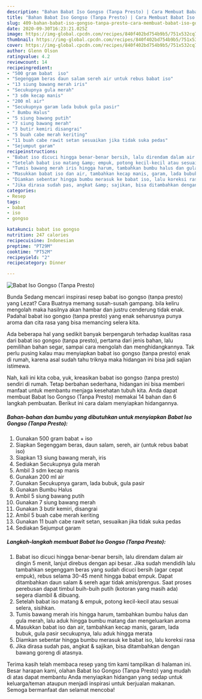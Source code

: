 ```yaml
---
description: "Bahan Babat Iso Gongso (Tanpa Presto) | Cara Membuat Babat Iso Gongso (Tanpa Presto) Yang Enak dan Simpel"
title: "Bahan Babat Iso Gongso (Tanpa Presto) | Cara Membuat Babat Iso Gongso (Tanpa Presto) Yang Enak dan Simpel"
slug: 409-bahan-babat-iso-gongso-tanpa-presto-cara-membuat-babat-iso-gongso-tanpa-presto-yang-enak-dan-simpel
date: 2020-09-30T16:23:21.025Z
image: https://img-global.cpcdn.com/recipes/840f402bd754b9b5/751x532cq70/babat-iso-gongso-tanpa-presto-foto-resep-utama.jpg
thumbnail: https://img-global.cpcdn.com/recipes/840f402bd754b9b5/751x532cq70/babat-iso-gongso-tanpa-presto-foto-resep-utama.jpg
cover: https://img-global.cpcdn.com/recipes/840f402bd754b9b5/751x532cq70/babat-iso-gongso-tanpa-presto-foto-resep-utama.jpg
author: Glenn Olson
ratingvalue: 4.2
reviewcount: 14
recipeingredient:
- "500 gram babat  iso"
- "Segenggam beras daun salam sereh air untuk rebus babat iso"
- "13 siung bawang merah iris"
- "Secukupnya gula merah"
- "3 sdm kecap manis"
- "200 ml air"
- "Secukupnya garam lada bubuk gula pasir"
- " Bumbu Halus"
- "5 siung bawang putih"
- "7 siung bawang merah"
- "3 butir kemiri disangrai"
- "5 buah cabe merah keriting"
- "11 buah cabe rawit setan sesuaikan jika tidak suka pedas"
- "Sejumput garam"
recipeinstructions:
- "Babat iso dicuci hingga benar-benar bersih, lalu direndam dalam air dingin 5 menit, lanjut direbus dengan api besar. Jika sudah mendidih lalu tambahkan segenggam beras yang sudah dicuci bersih (agar cepat empuk), rebus selama 30-45 menit hingga babat empuk. Dapat ditambahkan daun salam &amp; sereh agar tidak amis/prengus. Saat proses perebusan dapat timbul buih-buih putih (kotoran yang masih ada) segera diambil &amp; dibuang."
- "Setelah babat iso matang &amp; empuk, potong kecil-kecil atau sesuai selera, sisihkan."
- "Tumis bawang merah iris hingga harum, tambahkan bumbu halus dan gula merah, lalu aduk hingga bumbu matang dan mengeluarkan aroma"
- "Masukkan babat iso dan air, tambahkan kecap manis, garam, lada bubuk, gula pasir secukupnya, lalu aduk hingga merata"
- "Diamkan sebentar hingga bumbu merasuk ke babat iso, lalu koreksi rasa"
- "Jika dirasa sudah pas, angkat &amp; sajikan, bisa ditambahkan dengan bawang goreng di atasnya."
categories:
- Resep
tags:
- babat
- iso
- gongso

katakunci: babat iso gongso 
nutrition: 247 calories
recipecuisine: Indonesian
preptime: "PT29M"
cooktime: "PT52M"
recipeyield: "2"
recipecategory: Dinner

---
```



![Babat Iso Gongso (Tanpa Presto)](https://img-global.cpcdn.com/recipes/840f402bd754b9b5/751x532cq70/babat-iso-gongso-tanpa-presto-foto-resep-utama.jpg)

Bunda Sedang mencari inspirasi resep babat iso gongso (tanpa presto) yang Lezat? Cara Buatnya memang susah-susah gampang. bila keliru mengolah maka hasilnya akan hambar dan justru cenderung tidak enak. Padahal babat iso gongso (tanpa presto) yang enak seharusnya punya aroma dan cita rasa yang bisa memancing selera kita.

Ada beberapa hal yang sedikit banyak berpengaruh terhadap kualitas rasa dari babat iso gongso (tanpa presto), pertama dari jenis bahan, lalu pemilihan bahan segar, sampai cara mengolah dan menghidangkannya. Tak perlu pusing kalau mau menyiapkan babat iso gongso (tanpa presto) enak di rumah, karena asal sudah tahu triknya maka hidangan ini bisa jadi sajian istimewa.




Nah, kali ini kita coba, yuk, kreasikan babat iso gongso (tanpa presto) sendiri di rumah. Tetap berbahan sederhana, hidangan ini bisa memberi manfaat untuk membantu menjaga kesehatan tubuh kita. Anda dapat membuat Babat Iso Gongso (Tanpa Presto) memakai 14 bahan dan 6 langkah pembuatan. Berikut ini cara dalam menyiapkan hidangannya.

<!--inarticleads1-->

##### Bahan-bahan dan bumbu yang dibutuhkan untuk menyiapkan Babat Iso Gongso (Tanpa Presto):

1. Gunakan 500 gram babat + iso
1. Siapkan Segenggam beras, daun salam, sereh, air (untuk rebus babat iso)
1. Siapkan 13 siung bawang merah, iris
1. Sediakan Secukupnya gula merah
1. Ambil 3 sdm kecap manis
1. Gunakan 200 ml air
1. Gunakan Secukupnya garam, lada bubuk, gula pasir
1. Gunakan  Bumbu Halus
1. Ambil 5 siung bawang putih
1. Gunakan 7 siung bawang merah
1. Gunakan 3 butir kemiri, disangrai
1. Ambil 5 buah cabe merah keriting
1. Gunakan 11 buah cabe rawit setan, sesuaikan jika tidak suka pedas
1. Sediakan Sejumput garam




<!--inarticleads2-->

##### Langkah-langkah membuat Babat Iso Gongso (Tanpa Presto):

1. Babat iso dicuci hingga benar-benar bersih, lalu direndam dalam air dingin 5 menit, lanjut direbus dengan api besar. Jika sudah mendidih lalu tambahkan segenggam beras yang sudah dicuci bersih (agar cepat empuk), rebus selama 30-45 menit hingga babat empuk. Dapat ditambahkan daun salam &amp; sereh agar tidak amis/prengus. Saat proses perebusan dapat timbul buih-buih putih (kotoran yang masih ada) segera diambil &amp; dibuang.
1. Setelah babat iso matang &amp; empuk, potong kecil-kecil atau sesuai selera, sisihkan.
1. Tumis bawang merah iris hingga harum, tambahkan bumbu halus dan gula merah, lalu aduk hingga bumbu matang dan mengeluarkan aroma
1. Masukkan babat iso dan air, tambahkan kecap manis, garam, lada bubuk, gula pasir secukupnya, lalu aduk hingga merata
1. Diamkan sebentar hingga bumbu merasuk ke babat iso, lalu koreksi rasa
1. Jika dirasa sudah pas, angkat &amp; sajikan, bisa ditambahkan dengan bawang goreng di atasnya.




Terima kasih telah membaca resep yang tim kami tampilkan di halaman ini. Besar harapan kami, olahan Babat Iso Gongso (Tanpa Presto) yang mudah di atas dapat membantu Anda menyiapkan hidangan yang sedap untuk keluarga/teman ataupun menjadi inspirasi untuk berjualan makanan. Semoga bermanfaat dan selamat mencoba!
